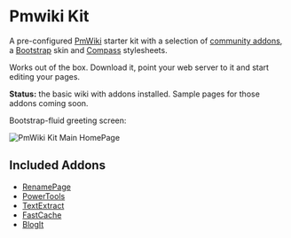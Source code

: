 Pmwiki Kit
==========

A pre-configured [PmWiki](http://www.pmwiki.org/) starter kit with a selection of [community addons](http://www.pmwiki.org/wiki/Cookbook/Cookbook), a [Bootstrap](https://github.com/twbs/bootstrap/) skin and [Compass](http://compass-style.org/) stylesheets.

Works out of the box. Download it, point your web server to it and start editing your pages.

**Status:** the basic wiki with addons installed. Sample pages for those addons coming soon.

Bootstrap-fluid greeting screen:

![PmWiki Kit Main HomePage](https://github.com/gambhiro/pmwiki-kit-bootstrap-compass/wiki/images/PmWiki_Kit_Main_HomePage.png)

## Included Addons

* [RenamePage](http://www.pmwiki.org/wiki/Cookbook/RenamePage)
* [PowerTools](http://www.pmwiki.org/wiki/Cookbook/PowerTools)
* [TextExtract](http://www.pmwiki.org/wiki/Cookbook/TextExtract)
* [FastCache](http://www.pmwiki.org/wiki/Cookbook/FastCache)
* [BlogIt](http://www.pmwiki.org/wiki/Cookbook/BlogIt)

